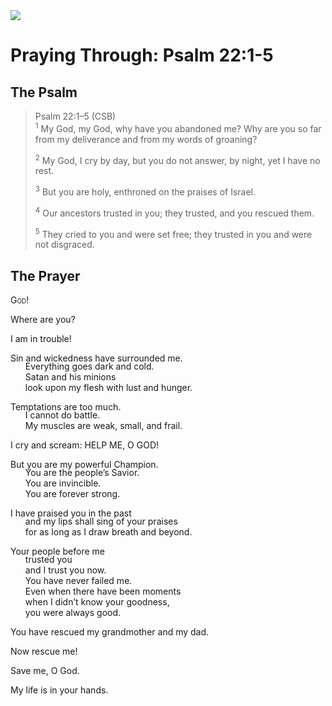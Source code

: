 <img class="intro-right" src="/images/art-paris-psalter.jpg">

<style>
  li {list-style-type: none;}
  p + ul {
    margin-top: -18px;
}
</style>

# Praying Through: Psalm 22:1-5

## The Psalm

>Psalm 22:1–5 (CSB)  
><sup>1</sup> My God, my God, why have you abandoned me? Why are you so far from my deliverance and from my words of groaning? 
>
><sup>2</sup> My God, I cry by day, but you do not answer, by night, yet I have no rest. 
>
><sup>3</sup> But you are holy, enthroned on the praises of Israel. 
>
><sup>4</sup> Our ancestors trusted in you; they trusted, and you rescued them. 
>
><sup>5</sup> They cried to you and were set free; they trusted in you and were not disgraced.

## The Prayer

<div style='font-variant: small-caps;'>
God!
</div>

Where are you?

I am in trouble!

Sin and wickedness have surrounded me.
* Everything goes dark and cold. 
* Satan and his minions 
* look upon my flesh with lust and hunger.

Temptations are too much. 
* I cannot do battle. 
* My muscles are weak, small, and frail.

I cry and scream: HELP ME, O GOD!

But you are my powerful Champion. 
* You are the people’s Savior. 
* You are invincible. 
* You are forever strong.

I have praised you in the past 
* and my lips shall sing of your praises 
* for as long as I draw breath and beyond.

Your people before me 
* trusted you 
* and I trust you now. 
* You have never failed me. 
* Even when there have been moments 
* when I didn’t know your goodness, 
* you were always good.

You have rescued my grandmother and my dad.

Now rescue me!

Save me, O God.

My life is in your hands.

